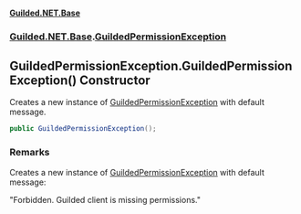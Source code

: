 
#### [Guilded.NET.Base](Guilded_NET_Base 'Guilded_NET_Base')
### [Guilded.NET.Base](Guilded_NET_Base#Guilded_NET_Base 'Guilded.NET.Base').[GuildedPermissionException](GuildedPermissionException 'Guilded.NET.Base.GuildedPermissionException')
## GuildedPermissionException.GuildedPermissionException() Constructor
Creates a new instance of [GuildedPermissionException](GuildedPermissionException 'Guilded.NET.Base.GuildedPermissionException') with default message.  
```csharp
public GuildedPermissionException();
```
### Remarks
Creates a new instance of [GuildedPermissionException](GuildedPermissionException 'Guilded.NET.Base.GuildedPermissionException') with default message:



"Forbidden. Guilded client is missing permissions."
